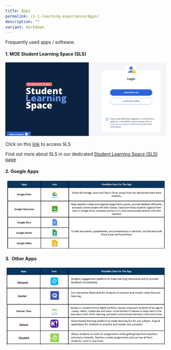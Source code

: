 ```yaml
---
title: Apps
permalink: /1-1-learning-experience/Apps/
description: ""
variant: markdown
---
```

Frequently used apps / software:  

  

#### **1\. MOE Student Learning Space (SLS)**

![](/images/SLS_main_page_login.png)

Click on this [link](https://vle.learning.moe.edu.sg/login) to access SLS

  

Find out more about SLS in our dedicated [Student Learning Space (SLS) page](https://www.kranjipri.moe.edu.sg/Student-Learning-Space/)

  

#### **2\. Google Apps**

![](/images/Our%20Curriculum/Signature%20Programmes/11%20Learning%20Experience/Apps/A2.png)

#### **3.  Other Apps**

![](/images/Our%20Curriculum/Signature%20Programmes/11%20Learning%20Experience/Apps/A3.png)